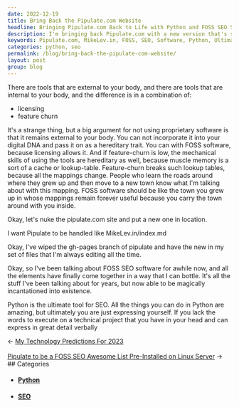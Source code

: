 ```yaml
---
date: 2022-12-19
title: Bring Back the Pipulate.com Website
headline: Bringing Pipulate.com Back to Life with Python and FOSS SEO Software
description: I'm bringing back Pipulate.com with a new version that's similar to MikeLev.in/index.md. I'm finally able to make my ideas on FOSS SEO software come to life using Python - the ultimate tool for SEO. Come check out my blog post to find out more!
keywords: Pipulate.com, MikeLev.in, FOSS, SEO, Software, Python, Ultimate, Tool, Express, Ideas
categories: python, seo
permalink: /blog/bring-back-the-pipulate-com-website/
layout: post
group: blog
---
```



There are tools that are external to your body, and there are tools that are
internal to your body, and the difference is in a combination of:

- licensing
- feature churn

It's a strange thing, but a big argument for not using proprietary software is
that it remains external to your body. You can not incorporate it into your
digital DNA and pass it on as a hereditary trait. You can with FOSS software,
because licensing allows it. And if feature-churn is low, the mechanical skills
of using the tools are hereditary as well, because muscle memory is a sort of a
cache or lookup-table. Feature-churn breaks such lookup tables, because all the
mappings change. People who learn the roads around where they grew up and then
move to a new town know what I'm talking about with this mapping. FOSS software
should be like the town you grew up in whose mappings remain forever useful
because you carry the town around with you inside.

Okay, let's nuke the pipulate.com site and put a new one in location.

I want Pipulate to be handled like MikeLev.in/index.md

Okay, I've wiped the gh-pages branch of pipulate and have the new in my set of
files that I'm always editing all the time.

Okay, so I've been talking about FOSS SEO software for awhile now, and all the
elements have finally come together in a way that I can bottle. It's all the
stuff I've been talking about for years, but now able to be magically
incantationed into existence.

Python is the ultimate tool for SEO. All the things you can do in Python are
amazing, but ultimately you are just expressing yourself. If you lack the words
to execute on a technical project that you have in your head and can express in
great detail verbally


<div class="arrow-links"><div class="post-nav-prev"><span class="arrow">&larr;&nbsp;</span><a href="/blog/my-technology-predictions-for-2023/">My Technology Predictions For 2023</a></div> &nbsp; <div class="post-nav-next"><a href="/blog/pipulate-to-be-a-foss-seo-awesome-list-pre-installed-on-linux-server/">Pipulate to be a FOSS SEO Awesome List Pre-Installed on Linux Server</a><span class="arrow">&nbsp;&rarr;</span></div></div>
## Categories

<ul>
<li><h4><a href='/python/'>Python</a></h4></li>
<li><h4><a href='/seo/'>SEO</a></h4></li></ul>